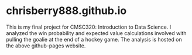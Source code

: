 # chrisberry888.github.io
This is my final project for CMSC320: Introduction to Data Science. I analyzed the win probability and expected value calculations involved with pulling the goalie at the end of a hockey game. The analysis is hosted on the above github-pages website.
